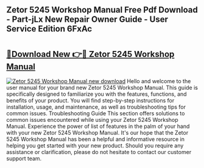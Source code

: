 ## Zetor 5245 Workshop Manual Free Pdf Download - Part-jLx New Repair Owner Guide - User Service Edition 6FxAc

# <h2><a href="http://bc47715.oget.top/?id=Zetor+5245+Workshop+Manual">🔗Download New 👉🔴 Zetor 5245 Workshop Manual</a></h2>

[![Zetor 5245 Workshop Manual new download](https://i.imgur.com/5g1atiW.png)](http://bc47715.oget.top/?id=Zetor+5245+Workshop+Manual)
Hello and welcome to the user manual for your brand new Zetor 5245 Workshop Manual. This guide is specifically designed to familiarize you with the features, functions, and benefits of your product. You will find step-by-step instructions for installation, usage, and maintenance, as well as troubleshooting tips for common issues. Troubleshooting Guide This section offers solutions to common issues encountered while using your Zetor 5245 Workshop Manual. Experience the power of list of features in the palm of your hand with your new Zetor 5245 Workshop Manual. It's our hope that the Zetor 5245 Workshop Manual has been a helpful and informative resource in helping you get started with your new product. Should you require any assistance or clarification, please do not hesitate to contact our customer support team.
